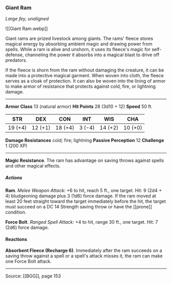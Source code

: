 ### Giant Ram
_Large fey, unaligned_

![[Giant Ram.webp]]

Giant rams are prized livestock among giants. The rams' fleece stores magical energy by absorbing ambient magic and drawing power from spells. While a ram is alive and unshorn, it uses its fleece's magic for self-defense, channeling the power it absorbs into a magical blast to drive off predators.

If the fleece is shorn from the ram without damaging the creature, it can be made into a protective magical garment. When woven into cloth, the fleece serves as a cloak of protection. It can also be woven into the lining of armor to make armor of resistance that protects against cold, fire, or lightning damage.




---

**Armor Class** 13 (natural armor)
**Hit Points** 28 (3d10 + 12)
**Speed** 50 ft.

| STR     | DEX     | CON     | INT     | WIS     | CHA     |
|---------|---------|---------|---------|---------|---------|
| 19 (+4) | 12 (+1) | 18 (+4) | 3 (-4) | 14 (+2) | 10 (+0) |

**Damage Resistances** cold; fire; lightning
**Passive Perception** 12
**Challenge** 1 (200 XP)

---

**Magic Resistance**. The ram has advantage on saving throws against spells and other magical effects.

##### Actions
**Ram**. _Melee Weapon Attack:_ +6 to hit, reach 5 ft., one target. Hit: 9 (2d4 + 4) bludgeoning damage plus 3 (1d6) force damage. If the ram moved at least 20 feet straight toward the target immediately before the hit, the target must succeed on a DC 14 Strength saving throw or have the [[prone]] condition.

**Force Bolt**. _Ranged Spell Attack:_ +4 to hit, range 30 ft., one target. Hit: 7 (2d6) force damage.

#### Reactions
**Absorbent Fleece (Recharge 6)**. Immediately after the ram succeeds on a saving throw against a spell or a spell's attack misses it, the ram can make one Force Bolt attack.


---

Source: [[BGG]], page 153